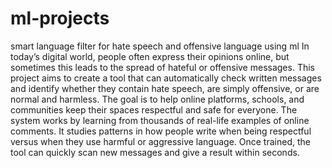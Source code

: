 # ml-projects
smart language filter for hate speech and offensive language using ml
In today’s digital world, people often express their opinions online, but sometimes this leads
to the spread of hateful or offensive messages. This project aims to create a tool that can
automatically check written messages and identify whether they contain hate speech, are
simply offensive, or are normal and harmless. The goal is to help online platforms, schools,
and communities keep their spaces respectful and safe for everyone.
The system works by learning from thousands of real-life examples of online comments. It
studies patterns in how people write when being respectful versus when they use harmful or
aggressive language. Once trained, the tool can quickly scan new messages and give a result
within seconds.
